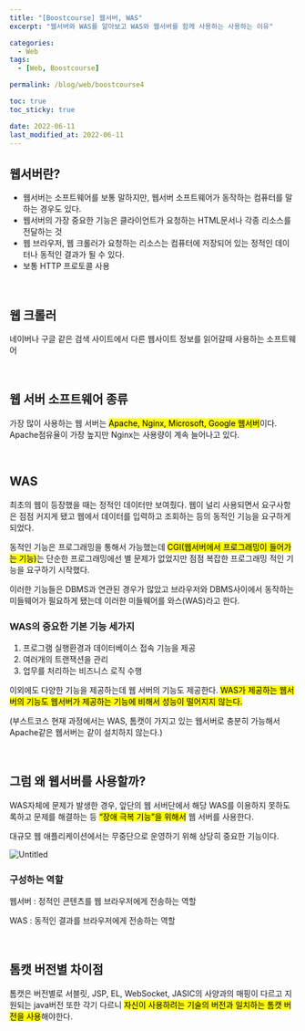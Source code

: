 ```yaml
---
title: "[Boostcourse] 웹서버, WAS"
excerpt: "웹서버와 WAS를 알아보고 WAS와 웹서버를 함께 사용하는 사용하는 이유"

categories:
  - Web
tags:
  - [Web, Boostcourse]

permalink: /blog/web/boostcourse4

toc: true
toc_sticky: true

date: 2022-06-11
last_modified_at: 2022-06-11
---
```


## 웹서버란?

- 웹서버는 소프트웨어를 보통 말하지만, 웹서버 소프트웨어가 동작하는 컴퓨터를 말하는 경우도 있다.
- 웹서버의 가장 중요한 기능은 클라이언트가 요청하는 HTML문서나 각종 리소스를 전달하는 것
- 웹 브라우저, 웹 크롤러가 요청하는 리소스는 컴퓨터에 저장되어 있는 정적인 데이터나 동적인 결과가 될 수 있다.
- 보통 HTTP 프로토콜 사용

<br>

## 웹 크롤러

네이버나 구글 같은 검색 사이트에서 다른 웹사이트 정보를 읽어갈때 사용하는 소프트웨어

<br>

## 웹 서버 소프트웨어 종류

가장 많이 사용하는 웹 서버는 <mark>Apache, Nginx, Microsoft, Google 웹서버</mark>이다. Apache점유율이 가장 높지만 Nginx는 사용량이 계속 늘어나고 있다.

<br>

## WAS

최초의 웹이 등장했을 때는 정적인 데이터만 보여줬다. 웹이 널리 사용되면서 요구사항은 점점 커지게 됐고 웹에서 데이터를 입력하고 조회하는 등의 동적인 기능을 요구하게 되었다.

동적인 기능은 프로그래밍을 통해서 가능했는데 <mark>CGI(웹서버에서 프로그래밍이 들어가는 기능)</mark>는 단순한 프로그래밍에선 별 문제가 없었지만 점점 복잡한 프로그래밍 적인 기능을 요구하기 시작했다.

이러한 기능들은 DBMS과 연관된 경우가 많았고 브라우저와 DBMS사이에서 동작하는 미들웨어가 필요하게 됐는데 이러한 미들웨어를 와스(WAS)라고 한다.

### WAS의 중요한 기본 기능 세가지

1. 프로그램 실행환경과 데이터베이스 접속 기능을 제공
2. 여러개의 트랜잭션을 관리
3. 업무를 처리하는 비즈니스 로직 수행

이외에도 다양한 기능을 제공하는데 웹 서버의 기능도 제공한다. <mark>WAS가 제공하는 웹서버의 기능도 웹서버가 제공하는 기능에 비해서 성능이 떨어지지 않는다.</mark>

(부스트코스 현재 과정에서는 WAS, 톰캣이 가지고 있는 웹서버로 충분히 가능해서 Apache같은 웹서버는 같이 설치하지 않는다.)

<br>

## 그럼 왜 웹서버를 사용할까?

WAS자체에 문제가 발생한 경우, 앞단의 웹 서버단에서 해당 WAS를 이용하지 못하도록하고 문제를 해결하는 등 <mark>“장애 극복 기능”을 위해서</mark> 웹 서버를 사용한다.

대규모 웹 애플리케이션에서는 무중단으로 운영하기 위해 상당히 중요한 기능이다.

![Untitled](/assets/images/posts_img/2022-06-11-web-boostcourse4/Untitled.png)

### **구성하는 역할**

웹서버 : 정적인 콘텐츠를 웹 브라우저에게 전송하는 역할

WAS : 동적인 결과를 브라우저에게 전송하는 역할

<br>

## 톰캣 버전별 차이점

톰캣은 버전별로 서블릿, JSP, EL, WebSocket, JASIC의 사양과의 매핑이 다르고 지원되는 java버전 또한 각기 다르니 <mark>자신이 사용하려는 기술의 버전과 일치하는 톰캣 버전을 사용</mark>해야한다.
